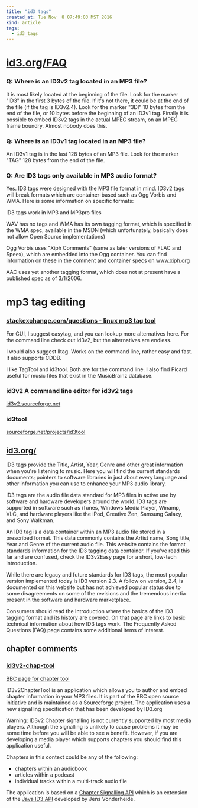 ```yaml
---
title: "id3 tags"
created_at: Tue Nov  8 07:49:03 MST 2016
kind: article
tags:
  - id3_tags
---
```


# <a href="http://id3.org/FAQ" target="_blank">id3.org/FAQ</a>

### Q: Where is an ID3v2 tag located in an MP3 file?

It is most likely located at the beginning of the file. Look for the
marker "ID3" in the first 3 bytes of the file. If it's not there, it
could be at the end of the file (if the tag is ID3v2.4). Look for the
marker "3DI" 10 bytes from the end of the file, or 10 bytes before the
beginning of an ID3v1 tag. Finally it is possible to embed ID3v2 tags in
the actual MPEG stream, on an MPEG frame boundry. Almost nobody does this.

### Q: Where is an ID3v1 tag located in an MP3 file?

An ID3v1 tag is in the last 128 bytes of an MP3 file. Look for the marker "TAG" 128 bytes from the end of the file.

### Q: Are ID3 tags only available in MP3 audio format?

Yes. ID3 tags were designed with the MP3 file format in mind. ID3v2
tags will break formats which are container-based such as Ogg Vorbis
and WMA. Here is some information on specific formats:

ID3 tags work in MP3 and MP3pro files

WAV has no tags and WMA has its own tagging format, which is specified
in the WMA spec, available in the MSDN (which unfortunately, basically
does not allow Open Source implementations)

Ogg Vorbis uses "Xiph Comments" (same as later versions of FLAC
and Speex), which are embedded into the Ogg container. You can find
information on these in the comment and container specs on www.xiph.org

AAC uses yet another tagging format, which does not at present have a
published spec as of 3/1/2006.

# mp3 tag editing

### <a href="http://unix.stackexchange.com/questions/4961/which-mp3-tagging-tool-for-linux" target="_blank">stackexchange.com/questions - linux mp3 tag tool</a>

For GUI, I suggest easytag, and you can lookup more alternatives here. For the command line check out id3v2, but the alternatives are endless.

I would also suggest lltag.
Works on the command line, rather easy and fast. It also supports CDDB.

I like TagTool and id3tool. Both are for the command line. I also find Picard useful for music files that exist in the MusicBrainz database.

### id3v2 A command line editor for id3v2 tags

<a href="http://id3v2.sourceforge.net/" target="_blank">id3v2.sourceforge.net</a>

### id3tool

<a href="https://sourceforge.net/projects/id3tool/" target="_blank">sourceforge.net/projects/id3tool</a>

## <a href="http://id3.org/" target="_blank">id3.org/</a>

ID3 tags provide the Title, Artist, Year, Genre and other great
information when you're listening to music. Here you will find the
current standards documents; pointers to software libraries in just
about every language and other information you can use to enhance your
MP3 audio library.

ID3 tags are the audio file data standard for MP3 files in active use
by software and hardware developers around the world. ID3 tags are
supported in software such as iTunes, Windows Media Player, Winamp,
VLC, and hardware players like the iPod, Creative Zen, Samsung Galaxy,
and Sony Walkman.

An ID3 tag is a data container within an MP3 audio file stored in a
prescribed format. This data commonly contains the Artist name, Song
title, Year and Genre of the current audio file. This website contains
the format standards information for the ID3 tagging data container. If
you've read this far and are confused, check the ID3v2Easy page for a
short, low-tech introduction.

While there are legacy and future standards for ID3 tags, the most popular
version implemented today is ID3 version 2.3. A follow on version, 2.4,
is documented on this website but has not achieved popular status due to
some disagreements on some of the revisions and the tremendous inertia
present in the software and hardware marketplace.

Consumers should read the Introduction where the basics of the ID3
tagging format and its history are covered. On that page are links to
basic technical information about how ID3 tags work. The Frequently
Asked Questions (FAQ) page contains some additional items of interest.

## chapter comments


### <a href="http://id3v2-chap-tool.sourceforge.net/" target="_blank">id3v2-chap-tool</a>

<a href="http://www.bbc.co.uk/opensource/projects/chapter_tool/" target="_blank">BBC page for chapter tool</a>

ID3v2ChapterTool is an application which allows you to author and embed
chapter information in your MP3 files. It is part of the BBC open source
initiative and is maintained as a Sourceforge project. The application
uses a new signalling specification that has been developed by ID3.org

Warning: ID3v2 Chapter signalling is not currently supported by most
media players. Although the signalling is unlikely to cause problems
it may be some time before you will be able to see a benefit. However,
if you are developing a media player which supports chapters you should
find this application useful.

Chapters in this context could be any of the following:

<ul>
  <li>chapters within an audiobook</li>
  <li>articles within a podcast</li>
  <li>individual tracks within a multi-track audio file</li>
</ul>

The application is based on a 
<a href="http://id3v2-chap-tool.sourceforge.net/javadoc/index.html" target="_blank">Chapter Signalling API</a>
which is an extension of the 
<a href="http://sourceforge.net/projects/vdheide-id3" target="_blank">Java ID3 API</a>
developed by Jens Vonderheide.

<!--
html boilerplate
<a href="" target="_blank"></a>
<a name=""></a>
<img src="" width="400px">
<ul>
  <li></li>
</ul>
<pre>
</pre>
<pre><code>
</code></pre>
<math xmlns='http://www.w3.org/1998/Math/MathML' display='block'>
</math>
-->
